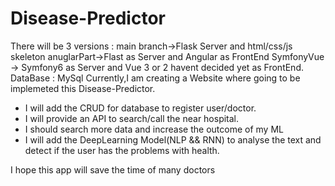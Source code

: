 # Disease-Predictor
There will be 3 versions :
main branch->Flask Server and html/css/js skeleton
anuglarPart->Flast as Server and Angular as FrontEnd
SymfonyVue -> Symfony6 as Server and Vue 3 or 2 havent decided yet as FrontEnd.
DataBase : MySql
Currently,I am creating a Website where going to be implemeted this Disease-Predictor.

- I will add the CRUD for database to register user/doctor.
- I will provide an API to search/call the near hospital.
- I should search more data and increase the outcome of my ML
- I will add the DeepLearning Model(NLP && RNN) to analyse the text and detect if the user has the problems with health.

I hope this app will save the time of many doctors
